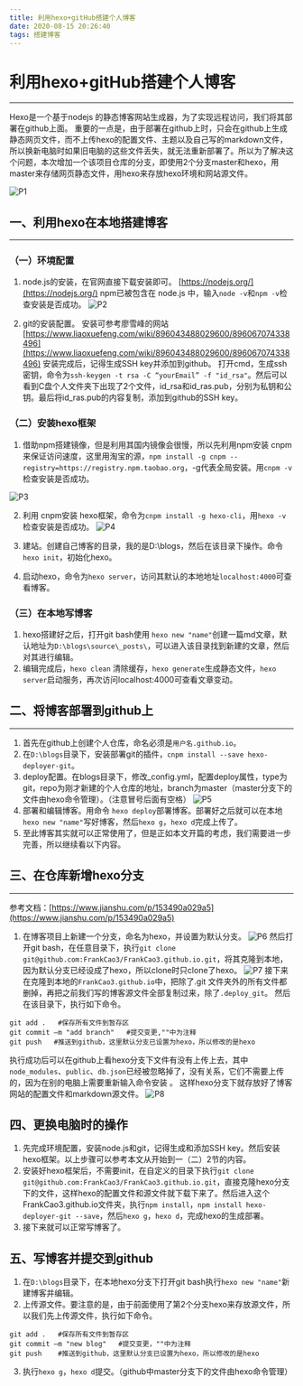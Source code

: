 ```yaml
---
title: 利用hexo+gitHub搭建个人博客
date: 2020-08-15 20:26:40
tags: 搭建博客
---
```


# 利用hexo+gitHub搭建个人博客
---
Hexo是一个基于nodejs 的静态博客网站生成器，为了实现远程访问，我们将其部署在github上面。
重要的一点是，由于部署在github上时，只会在github上生成静态网页文件，而不上传hexo的配置文件、主题以及自己写的markdown文件，所以换新电脑时如果旧电脑的这些文件丢失，就无法重新部署了。所以为了解决这个问题，本次增加一个该项目仓库的分支，即使用2个分支master和hexo，用master来存储网页静态文件，用hexo来存放hexo环境和网站源文件。

![P1](https://frankcao3-picgo.oss-cn-shenzhen.aliyuncs.com/img/P1.jpg)

## 一、利用hexo在本地搭建博客
---
### （一）环境配置
1. node.js的安装，在官网直接下载安装即可。
[https://nodejs.org/](https://nodejs.org/)
npm已被包含在 node.js 中，输入`node -v`和`npm -v`检查安装是否成功。
![P2](https://frankcao3-picgo.oss-cn-shenzhen.aliyuncs.com/img/P2.PNG)

2. git的安装配置。
安装可参考廖雪峰的网站[https://www.liaoxuefeng.com/wiki/896043488029600/896067074338496](https://www.liaoxuefeng.com/wiki/896043488029600/896067074338496)
安装完成后，记得生成SSH key并添加到github。
打开cmd，生成ssh密钥，命令为`ssh-keygen -t rsa -C “yourEmail” -f "id_rsa"`。然后可以看到C盘个人文件夹下出现了2个文件，id_rsa和id_ras.pub，分别为私钥和公钥。最后将id_ras.pub的内容复制，添加到github的SSH key。

### （二）安装hexo框架
1. 借助npm搭建镜像，但是利用其国内镜像会很慢，所以先利用npm安装 cnpm来保证访问速度，这里用淘宝的源，`npm install -g cnpm --registry=https://registry.npm.taobao.org`，-g代表全局安装。用`cnpm -v`检查安装是否成功。

  ![P3](https://frankcao3-picgo.oss-cn-shenzhen.aliyuncs.com/img/P3.PNG)

2. 利用 cnpm安装 hexo框架，命令为`cnpm install -g hexo-cli`，用`hexo -v`检查安装是否成功。
    ![P4](https://frankcao3-picgo.oss-cn-shenzhen.aliyuncs.com/img/P4.PNG)

3. 建站。创建自己博客的目录，我的是D:\blogs，然后在该目录下操作。命令`hexo init`，初始化hexo。

4. 启动hexo，命令为`hexo server`，访问其默认的本地地址`localhost:4000`可查看博客。

### （三）在本地写博客
1. hexo搭建好之后，打开git bash使用 `hexo new "name"`创建一篇md文章，默认地址为`D:\blogs\source\_posts\`，可以进入该目录找到新建的文章，然后对其进行编辑。
2. 编辑完成后，`hexo clean` 清除缓存，`hexo generate`生成静态文件，`hexo server`启动服务，再次访问localhost:4000可查看文章变动。

## 二、将博客部署到github上
---
1. 首先在github上创建个人仓库，命名必须是`用户名.github.io`。
2. 在`D:\blogs`目录下，安装部署git的插件，`cnpm install --save hexo-deployer-git`。
3. deploy配置。在blogs目录下，修改_config.yml，配置deploy属性，type为git，repo为刚才新建的个人仓库的地址，branch为master（master分支下的文件由hexo命令管理）。（注意冒号后面有空格）
![P5](https://frankcao3-picgo.oss-cn-shenzhen.aliyuncs.com/img/P5.PNG)
4. 部署和编辑博客。用命令 `hexo deploy`部署博客。部署好之后就可以在本地`hexo new "name"`写好博客，然后`hexo g`，`hexo d`完成上传了。
5. 至此博客其实就可以正常使用了，但是正如本文开篇的考虑，我们需要进一步完善，所以继续看以下内容。

## 三、在仓库新增hexo分支
---
参考文档：[https://www.jianshu.com/p/153490a029a5](https://www.jianshu.com/p/153490a029a5)

1. 在博客项目上新建一个分支，命名为hexo，并设置为默认分支。
![P6](https://frankcao3-picgo.oss-cn-shenzhen.aliyuncs.com/img/P6.PNG)
然后打开git bash，在任意目录下，执行`git clone git@github.com:FrankCao3/FrankCao3.github.io.git`，将其克隆到本地，因为默认分支已经设成了hexo，所以clone时只clone了hexo。
![P7](https://frankcao3-picgo.oss-cn-shenzhen.aliyuncs.com/img/P7.PNG)
接下来在克隆到本地的`FrankCao3.github.io`中，把除了.git 文件夹外的所有文件都删掉，再把之前我们写的博客源文件全部复制过来，除了`.deploy_git`。
然后在该目录下，执行如下命令。
```
git add .   #保存所有文件到暂存区
git commit –m "add branch"   #提交变更,""中为注释
git push   #推送到github，这里默认分支已设置为hexo，所以修改的是hexo
```
执行成功后可以在github上看hexo分支下文件有没有上传上去，其中`node_modules`、`public`、`db.json`已经被忽略掉了，没有关系，它们不需要上传的，因为在别的电脑上需要重新输入命令安装 。
这样hexo分支下就存放好了博客网站的配置文件和markdown源文件。
![P8](https://frankcao3-picgo.oss-cn-shenzhen.aliyuncs.com/img/P8.PNG)

## 四、更换电脑时的操作
1. 先完成环境配置，安装node.js和git，记得生成和添加SSH key。然后安装hexo框架。以上步骤可以参考本文从开始到一（二）2节的内容。
2. 安装好hexo框架后，不需要init，在自定义的目录下执行`git clone git@github.com:FrankCao3/FrankCao3.github.io.git`，直接克隆hexo分支下的文件，这样hexo的配置文件和源文件就下载下来了。然后进入这个FrankCao3.github.io文件夹，执行`npm install`，`npm install hexo-deployer-git --save`，然后`hexo g`，`hexo d`，完成hexo的生成部署。
3. 接下来就可以正常写博客了。

## 五、写博客并提交到github
1. 在`D:\blogs`目录下，在本地hexo分支下打开git bash执行`hexo new "name"`新建博客并编辑。
2. 上传源文件。要注意的是，由于前面使用了第2个分支hexo来存放源文件，所以我们先上传源文件，执行如下命令。
```
git add .   #保存所有文件到暂存区
git commit –m "new blog"   #提交变更，""中为注释
git push    #推送到github，这里默认分支已设置为hexo，所以修改的是hexo
```
3. 执行`hexo g`，`hexo d`提交。（github中master分支下的文件由hexo命令管理）


